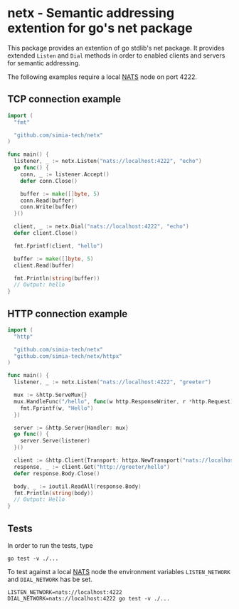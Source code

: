 # netx - Semantic addressing extention for go's net package

This package provides an extention of go stdlib's net package. It provides extended `Listen` and `Dial` methods
in order to enabled clients and servers for semantic addressing.

The following examples require a local [NATS](http://nats.io) node on port 4222.

## TCP connection example

```go
import (
  "fmt"

  "github.com/simia-tech/netx"
)

func main() {
  listener, _ := netx.Listen("nats://localhost:4222", "echo")
  go func() {
    conn, _ := listener.Accept()
    defer conn.Close()

    buffer := make([]byte, 5)
    conn.Read(buffer)
    conn.Write(buffer)
  }()

  client, _ := netx.Dial("nats://localhost:4222", "echo")
  defer client.Close()

  fmt.Fprintf(client, "hello")

  buffer := make([]byte, 5)
  client.Read(buffer)

  fmt.Println(string(buffer))
  // Output: hello
}
```

## HTTP connection example

```go
import (
  "http"

  "github.com/simia-tech/netx"
  "github.com/simia-tech/netx/httpx"
)

func main() {
  listener, _ := netx.Listen("nats://localhost:4222", "greeter")

  mux := &http.ServeMux{}
  mux.HandleFunc("/hello", func(w http.ResponseWriter, r *http.Request) {
    fmt.Fprintf(w, "Hello")
  })

  server := &http.Server{Handler: mux}
  go func() {
    server.Serve(listener)
  }()

  client := &http.Client{Transport: httpx.NewTransport("nats://localhost:4222")}
  response, _ := client.Get("http://greeter/hello")
  defer response.Body.Close()

  body, _ := ioutil.ReadAll(response.Body)
  fmt.Println(string(body))
  // Output: Hello
}
```

## Tests

In order to run the tests, type

    go test -v ./...

To test against a local [NATS](http://nats.io) node the environment variables `LISTEN_NETWORK` and `DIAL_NETWORK`
has be set.

    LISTEN_NETWORK=nats://localhost:4222 DIAL_NETWORK=nats://localhost:4222 go test -v ./...
